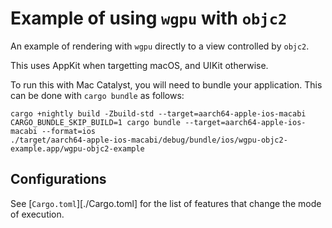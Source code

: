 # Example of using `wgpu` with `objc2`

An example of rendering with `wgpu` directly to a view controlled by `objc2`.

This uses AppKit when targetting macOS, and UIKit otherwise.

To run this with Mac Catalyst, you will need to bundle your application. This can be done with `cargo bundle` as follows:
```
cargo +nightly build -Zbuild-std --target=aarch64-apple-ios-macabi
CARGO_BUNDLE_SKIP_BUILD=1 cargo bundle --target=aarch64-apple-ios-macabi --format=ios
./target/aarch64-apple-ios-macabi/debug/bundle/ios/wgpu-objc2-example.app/wgpu-objc2-example
```

## Configurations

See [`Cargo.toml`][./Cargo.toml] for the list of features that change the mode of execution.
